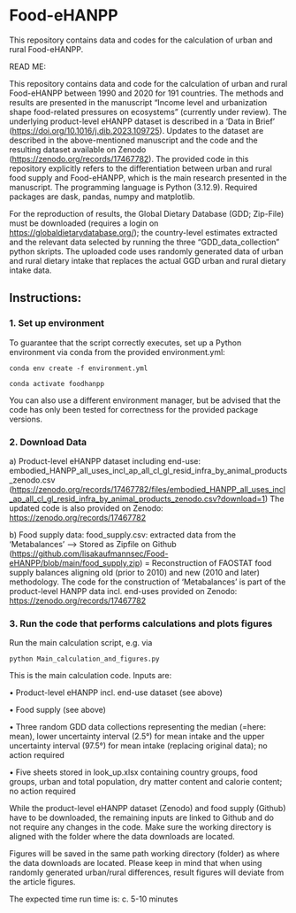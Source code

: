 # Food-eHANPP

This repository contains data and codes for the calculation of urban and rural Food-eHANPP.

READ ME:

This repository contains data and code for the calculation of urban and rural Food-eHANPP between 1990 and 2020 for 191 countries. The methods and results are presented in the manuscript “Income level and urbanization shape food-related pressures on ecosystems” (currently under review). The underlying product-level eHANPP dataset is described in a ‘Data in Brief’ (https://doi.org/10.1016/j.dib.2023.109725). Updates to the dataset are described in the above-mentioned manuscript and the code and the resulting dataset available on Zenodo (https://zenodo.org/records/17467782). The provided code in this repository explicitly refers to the differentiation between urban and rural food supply and Food-eHANPP, which is the main research presented in the manuscript. The programming language is Python (3.12.9). Required packages are dask, pandas, numpy and matplotlib.

For the reproduction of results, the Global Dietary Database (GDD; Zip-File) must be downloaded (requires a login on https://globaldietarydatabase.org/); the country-level estimates extracted and the relevant data selected by running the three “GDD_data_collection” python skripts. The uploaded code uses randomly generated data of urban and rural dietary intake that replaces the actual GGD urban and rural dietary intake data.

## Instructions:

### 1. Set up environment

To guarantee that the script correctly executes, set up a Python environment via conda from the provided environment.yml:

    conda env create -f environment.yml

    conda activate foodhanpp

You can also use a different environment manager, but be advised that the code has only been tested for correctness for the provided package versions.

### 2. Download Data

a) Product-level eHANPP dataset including end-use: embodied_HANPP_all_uses_incl_ap_all_cl_gl_resid_infra_by_animal_products_zenodo.csv (https://zenodo.org/records/17467782/files/embodied_HANPP_all_uses_incl_ap_all_cl_gl_resid_infra_by_animal_products_zenodo.csv?download=1)
  The updated code is also provided on Zenodo: https://zenodo.org/records/17467782

b) Food supply data: food_supply.csv: extracted data from the ‘Metabalances’ --> Stored as Zipfile on Github (https://github.com/lisakaufmannsec/Food-eHANPP/blob/main/food_supply.zip)
= Reconstruction of FAOSTAT food supply balances aligning old (prior to 2010) and new (2010 and later) methodology. The code for the construction of ‘Metabalances’ is part of the product-level HANPP data incl. end-uses provided on Zenodo: https://zenodo.org/records/17467782

### 3. Run the code that performs calculations and plots figures

Run the main calculation script, e.g. via

    python Main_calculation_and_figures.py

This is the main calculation code. Inputs are:

•	Product-level eHANPP incl. end-use dataset (see above)

•	Food supply (see above)

•	Three random GDD data collections representing the median (=here: mean), lower uncertainty interval (2.5°) for mean intake and the upper uncertainty interval (97.5°) for mean intake (replacing original data); no action required

•	Five sheets stored in look_up.xlsx containing country groups, food groups, urban and total population, dry matter content and calorie content; no action required

While the product-level eHANPP dataset (Zenodo) and food supply (Github) have to be downloaded, the remaining inputs are linked to Github and do not require any changes in the code. Make sure the working directory is aligned with the folder where the data downloads are located.

Figures will be saved in the same path working directory (folder) as where the data downloads are located. Please keep in mind that when using randomly generated urban/rural differences, result figures will deviate from the article figures.

The expected time run time is: c. 5-10 minutes
